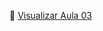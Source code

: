 🔗 [Visualizar Aula 03](https://thesamueldopke.github.io/HTML-PJP/aulas/Aula06-03-09-25EstruturaHTML5-Border-boxing/index.html)

